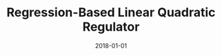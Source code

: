 ---
title: "Regression-Based Linear Quadratic Regulator"
collection: publications
permalink: /publication/2018-01-01-Regression-Based-Linear-Quadratic-Regulator
date: 2018-01-01
venue: 'the proceedings of 2018 IEEE International Conference on Robotics and Automation, ICRA 2018, Brisbane, Australia, May 21-25, 2018'
paperurl: 'https://doi.org/10.1109/ICRA.2018.8460479'
citation: ' Hugo Carlos,  Jean-Bernard Hayet,  Rafael Murrieta-Cid, &quot;Regression-Based Linear Quadratic Regulator.&quot; the proceedings of 2018 IEEE International Conference on Robotics and Automation, ICRA 2018, Brisbane, Australia, May 21-25, 2018, 2018.'
---